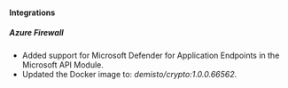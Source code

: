 
#### Integrations

##### Azure Firewall

- Added support for Microsoft Defender for Application Endpoints in the Microsoft API Module.
- Updated the Docker image to: *demisto/crypto:1.0.0.66562*.
